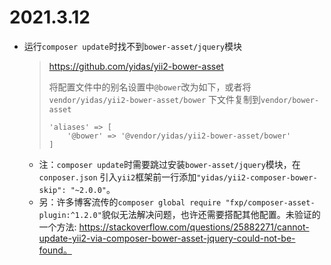 # 2021.3.12

* 运行`composer update`时找不到`bower-asset/jquery`模块

  > https://github.com/yidas/yii2-bower-asset
  >
  > 将配置文件中的别名设置中`@bower`改为如下，或者将`vendor/yidas/yii2-bower-asset/bower` 下文件复制到`vendor/bower-asset`
  >
  > ```
  > 'aliases' => [
  > 	'@bower' => '@vendor/yidas/yii2-bower-asset/bower'
  > ]
  > ```

  * 注：`composer update`时需要跳过安装`bower-asset/jquery`模块，在`conposer.json` 引入`yii2`框架前一行添加`"yidas/yii2-composer-bower-skip": "~2.0.0"`。
  * 另：许多博客流传的`composer global require "fxp/composer-asset-plugin:^1.2.0"`貌似无法解决问题，也许还需要搭配其他配置。未验证的一个方法: https://stackoverflow.com/questions/25882271/cannot-update-yii2-via-composer-bower-asset-jquery-could-not-be-found。

